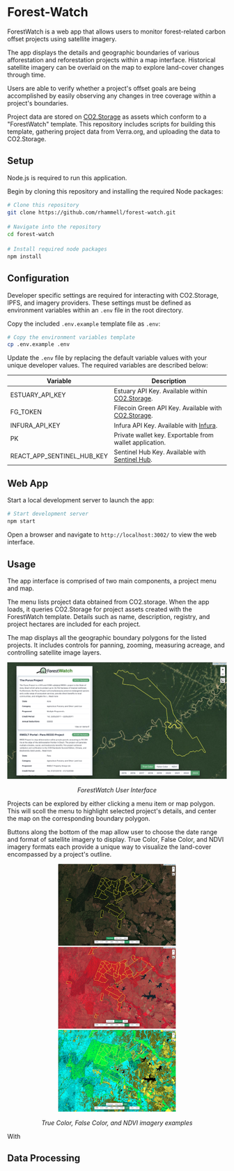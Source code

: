 # Forest-Watch
ForestWatch is a web app that allows users to monitor forest-related carbon offset projects using satellite imagery.

The app displays the details and geographic boundaries of various afforestation and reforestation projects within a map interface. Historical satellite imagery can be overlaid on the map to explore land-cover changes through time.

Users are able to verify whether a project's offset goals are being accomplished by easily observing any changes in tree coverage within a project's boundaries.

Project data are stored on [CO2.Storage](https://co2.storage/) as assets which conform to a "ForestWatch" template. This repository includes scripts for building this template, gathering project data from Verra.org, and uploading the data to CO2.Storage. 

## Setup
Node.js is required to run this application. 

Begin by cloning this repository and installing the required Node packages: 

```bash
# Clone this repository
git clone https://github.com/rhammell/forest-watch.git

# Navigate into the repository
cd forest-watch

# Install required node packages
npm install
```

## Configuration

Developer specific settings are required for interacting with CO2.Storage, IPFS, and imagery providers. These settings must be defined as environment variables within an `.env` file in the root directory.

Copy the included `.env.example` template file as `.env`: 

```bash
# Copy the environment variables template
cp .env.example .env
```

Update the `.env` file by replacing the default variable values with your unique developer values. The required variables are described below: 

| Variable                   | Description                                                                              |
|----------------------------|------------------------------------------------------------------------------------------|
| ESTUARY_API_KEY            | Estuary API Key. Available within [CO2.Storage](https://co2.storage/).                   |
| FG_TOKEN                   | Filecoin Green API Key. Available with [CO2.Storage](https://co2.storage/).              |
| INFURA_API_KEY             | Infura API Key. Available with [Infura](https://www.infura.io/).                         |
| PK                         | Private wallet key. Exportable from wallet application.                                  |
| REACT_APP_SENTINEL_HUB_KEY | Sentinel Hub Key. Available with [Sentinel Hub](https://www.sentinel-hub.com/).          |

## Web App
Start a local development server to launch the app:

```bash
# Start development server
npm start
```

Open a browser and navigate to `http://localhost:3002/` to view the web interface.

## Usage

The app interface is comprised of two main components, a project menu and map.

The menu lists project data obtained from CO2.storage. When the app loads, it queries CO2.Storage for project assets created with the ForestWatch template. Details such as name, description, registry, and project hectares are included for each project. 

The map displays all the geographic boundary polygons for the listed projects. It includes controls for panning, zooming, measuring acreage, and controlling satellite image layers. 

<div align="center">
  <div>
      <img src="img/interface.png" width="700">
  </div>
  <p>
    <i>ForestWatch User Interface</i>
  </p>

</div>


Projects can be explored by either clicking a menu item or map polygon. This will scoll the menu to highlight selected project's details, and center the map on the corresponding boundary polygon.

Buttons along the bottom of the map allow user to choose the date range and format of satellite imagery to display. True Color, False Color, and NDVI imagery formats each provide a unique way to visualize the land-cover encompassed by a project's outline. 

<div align="center">
  <div>
  <img src="img/true-color2.png" width="270px">
  <img src="img/false-color2.png" width="270px">
  <img src="img/ndvi2.png" width="270px">
  </div>
  <p>
    <i>True Color, False Color, and NDVI imagery examples</i>
  </p>
</div>

With 

## Data Processing